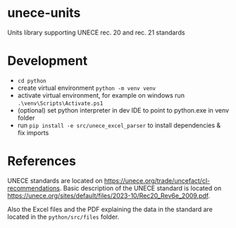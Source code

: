# unece-units

Units library supporting UNECE rec. 20 and rec. 21 standards

# Development
- `cd python`
- create virtual environment `python -m venv venv`
- activate virtual environment, for example on windows run `.\venv\Scripts\Activate.ps1`
- (optional) set python interpreter in dev IDE to point to python.exe in venv folder
- run `pip install -e src/unece_excel_parser` to install dependencies & fix imports

# References

UNECE standards are located on https://unece.org/trade/uncefact/cl-recommendations. Basic description of the UNECE
standard is located on https://unece.org/sites/default/files/2023-10/Rec20_Rev6e_2009.pdf.

Also the Excel files and the PDF explaining the data in the standard are located in the `python/src/files` folder.